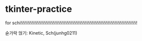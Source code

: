 # tkinter-practice
for schi!i!i!i!i!i!i!i!i!i!i!i!i!i!i!i!i!i!i!i!i!i!i!i!i!i!i!i!i!i!i!i!i!i!i!i!i!i!i!i!i!i!i!i!i!i!i!i!i!i!i!

숟가락 얹기: Kinetic, Sch(junhg0211)
